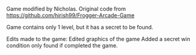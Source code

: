 Game modified by Nicholas.
Original code from https://github.com/hirish99/Frogger-Arcade-Game

Game contains only 1 level, but it has a secret to be found.

Edits made to the game:
Edited graphics of the game
Added a secret win condition only found if completed the game.